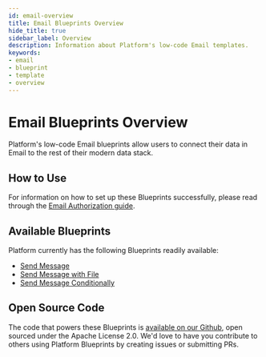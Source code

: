 ```yaml
---
id: email-overview
title: Email Blueprints Overview
hide_title: true
sidebar_label: Overview
description: Information about Platform's low-code Email templates.
keywords:
- email
- blueprint
- template
- overview
---
```


# Email Blueprints Overview

Platform's low-code Email blueprints allow users to connect their data in Email to the rest of their modern data stack.


## How to Use
For information on how to set up these Blueprints successfully, please read through the [Email Authorization guide](email-authorization.md).


## Available Blueprints
Platform currently has the following Blueprints readily available:

- [Send Message](email-send-message.md)
- [Send Message with File](email-send-message-with-file.md)
- [Send Message Conditionally](email-send-message-conditionally.md)

## Open Source Code
The code that powers these Blueprints is [available on our Github](https://github.com/shipyardapp/shipyard-blueprints/tree/main/shipyard_blueprints/email), open sourced under the Apache License 2.0. We'd love to have you contribute to others using Platform Blueprints by creating issues or submitting PRs.
